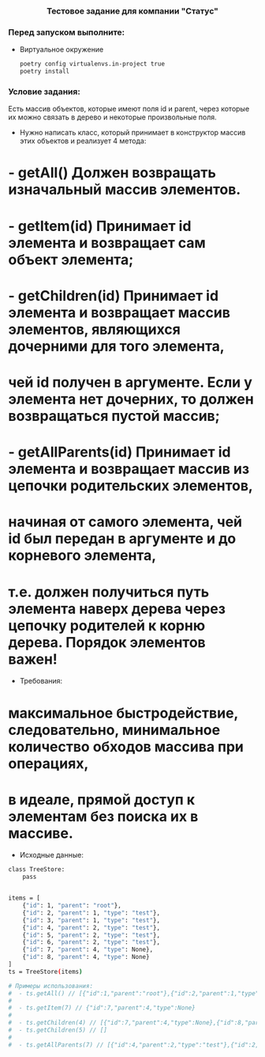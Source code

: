 
  <h3 align="center">Тестовое задание для компании "Статус"</h3>


### Перед запуском выполните:


* Виртуальное окружение
  ```sh
  poetry config virtualenvs.in-project true
  poetry install
  ```
### Условие задания:
Есть массив объектов, которые имеют поля id и parent, через которые их можно связать в дерево и некоторые произвольные поля.

* Нужно написать класс, который принимает в конструктор массив этих объектов и реализует 4 метода:
#  - getAll() Должен возвращать изначальный массив элементов.
#  - getItem(id) Принимает id элемента и возвращает сам объект элемента;
#  - getChildren(id) Принимает id элемента и возвращает массив элементов, являющихся дочерними для того элемента,
# чей id получен в аргументе. Если у элемента нет дочерних, то должен возвращаться пустой массив;
#  - getAllParents(id) Принимает id элемента и возвращает массив из цепочки родительских элементов,
# начиная от самого элемента, чей id был передан в аргументе и до корневого элемента,
# т.е. должен получиться путь элемента наверх дерева через цепочку родителей к корню дерева. Порядок элементов важен!

* Требования: 
# максимальное быстродействие, следовательно, минимальное количество обходов массива при операциях,
# в идеале, прямой доступ к элементам без поиска их в массиве.


* Исходные данные:
```sh
class TreeStore:
    pass


items = [
    {"id": 1, "parent": "root"},
    {"id": 2, "parent": 1, "type": "test"},
    {"id": 3, "parent": 1, "type": "test"},
    {"id": 4, "parent": 2, "type": "test"},
    {"id": 5, "parent": 2, "type": "test"},
    {"id": 6, "parent": 2, "type": "test"},
    {"id": 7, "parent": 4, "type": None},
    {"id": 8, "parent": 4, "type": None}
]
ts = TreeStore(items)

# Примеры использования:
#  - ts.getAll() // [{"id":1,"parent":"root"},{"id":2,"parent":1,"type":"test"},{"id":3,"parent":1,"type":"test"},{"id":4,"parent":2,"type":"test"},{"id":5,"parent":2,"type":"test"},{"id":6,"parent":2,"type":"test"},{"id":7,"parent":4,"type":None},{"id":8,"parent":4,"type":None}]
#
#  - ts.getItem(7) // {"id":7,"parent":4,"type":None}
#
#  - ts.getChildren(4) // [{"id":7,"parent":4,"type":None},{"id":8,"parent":4,"type":None}]
#  - ts.getChildren(5) // []
#
#  - ts.getAllParents(7) // [{"id":4,"parent":2,"type":"test"},{"id":2,"parent":1,"type":"test"},{"id":1,"parent":"root"}]
```
